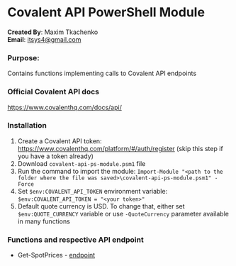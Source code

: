 # Covalent API PowerShell Module

**Created By**: Maxim Tkachenko
<br>
**Email**: itsys4@gmail.com

### Purpose:
Contains functions implementing calls to Covalent API endpoints

### Official Covalent API docs
https://www.covalenthq.com/docs/api/

### Installation
1. Create a Covalent API token: https://www.covalenthq.com/platform/#/auth/register (skip this step if you have a token already)
2. Download `covalent-api-ps-module.psm1` file
3. Run the command to import the module: `Import-Module "<path to the folder where the file was saved>\covalent-api-ps-module.psm1" -Force`
4. Set `$env:COVALENT_API_TOKEN` environment variable: `$env:COVALENT_API_TOKEN = "<your token>"`
5. Default quote currency is USD. To change that, either set `$env:QUOTE_CURRENCY` variable or use `-QuoteCurrency` parameter available in many functions

### Functions and respective API endpoint
- Get-SpotPrices - [endpoint](https://www.covalenthq.com/docs/api/#get-/v1/pricing/tickers/)

